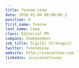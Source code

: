 ```yaml
---
title: Yvonne Leow
date: 2016-01-04 00:00:00 Z
position: 0
first_name: Yvonne
last_name: Leow
class: Editorial PM
company: Independent
job_title: Digital Strategist
twitter: YvonneLeow
website: http://yvonneleow.com
linkedin: in/yvonnetleow/
---
```


